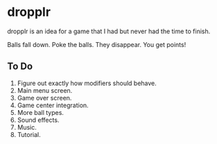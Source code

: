 # dropplr
dropplr is an idea for a game that I had but never had the time to finish.

Balls fall down. Poke the balls. They disappear. You get points!

## To Do
1. Figure out exactly how modifiers should behave.
2. Main menu screen.
3. Game over screen.
4. Game center integration.
5. More ball types.
6. Sound effects.
7. Music.
8. Tutorial.